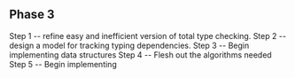 
Phase 3
-------

Step 1 -- refine easy and inefficient version of total type checking.
Step 2 -- design a model for tracking typing dependencies.
Step 3 -- Begin implementing data structures
Step 4 -- Flesh out the algorithms needed
Step 5 -- Begin implementing
